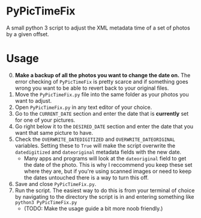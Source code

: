 # PyPicTimeFix
 A small python 3 script to adjust the XML metadata time of a set of photos by a given offset.

 # Usage
 0. **Make a backup of all the photos you want to change the date on.** The error checking of `PyPicTimeFix` is pretty scarce and if something goes wrong you want to be able to revert back to your original files.
 1. Move the `PyPicTimeFix.py` file into the same folder as your photos you want to adjust.
 2. Open `PyPicTimeFix.py` in any text editor of your choice.
 3. Go to the `CURRENT_DATE` section and enter the date that is **currently** set for one of your pictures.
 4. Go right below it to the `DESIRED_DATE` section and enter the date that you want that same picture to have.
 5. Check the `OVERWRITE_DATEDIGITIZED` and `OVERWRITE_DATEORIGINAL` variables. Setting these to `True` will make the script overwrite the `datedigitized` and `dateoriginal` metadata fields with the new date.
    - Many apps and programs will look at the `dateoriginal` field to get the date of the photo. This is why I reccommend you keep these set where they are, but if you're using scanned images or need to keep the dates untouched there is a way to turn this off.
6. Save and close `PyPicTimeFix.py`.
7. Run the script. The easiest way to do this is from your terminal of choice by navigating to the directory the script is in and entering something like `python3 PyPicTimeFix.py`
    - (TODO: Make the usage guide a bit more noob friendly.)